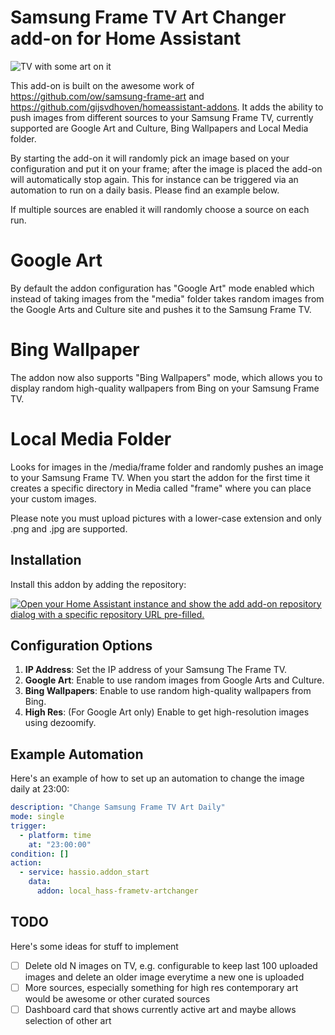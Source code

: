 # Samsung Frame TV Art Changer add-on for Home Assistant

![TV with some art on it ](https://i.imgur.com/BunHdwb.jpeg)

This add-on is built on the awesome work of <https://github.com/ow/samsung-frame-art> and <https://github.com/gijsvdhoven/homeassistant-addons>. 
It adds the ability to push images from different sources to your Samsung Frame TV, currently supported are Google Art and Culture, Bing Wallpapers and Local Media folder. 

By starting the add-on it will randomly pick an image based on your configuration and put it on your frame; after the image is placed the add-on will automatically stop again. This for instance can be triggered via an automation to run on a daily basis. Please find an example below.

If multiple sources are enabled it will randomly choose a source on each run. 

# Google Art
By default the addon configuration has "Google Art" mode enabled which instead of taking images from the "media" folder takes random images from the Google Arts and Culture site and pushes it to the Samsung Frame TV. 

# Bing Wallpaper
The addon now also supports "Bing Wallpapers" mode, which allows you to display random high-quality wallpapers from Bing on your Samsung Frame TV.

# Local Media Folder
Looks for images in the /media/frame folder and randomly pushes an image to your Samsung Frame TV. When you start the addon for the first time it creates a specific directory in Media called "frame" where you can place your custom images.

Please note you must upload pictures with a lower-case extension and only .png and .jpg are supported.


## Installation

Install this addon by adding the repository:

[![Open your Home Assistant instance and show the add add-on repository dialog with a specific repository URL pre-filled.](https://my.home-assistant.io/badges/supervisor_add_addon_repository.svg)](https://my.home-assistant.io/redirect/supervisor_add_addon_repository/?repository_url=https%3A%2F%2Fgithub.com%2Fadamwarniment%2Fhomeassistant-addons)


## Configuration Options

1. **IP Address**: Set the IP address of your Samsung The Frame TV.
2. **Google Art**: Enable to use random images from Google Arts and Culture.
3. **Bing Wallpapers**: Enable to use random high-quality wallpapers from Bing.
4. **High Res**: (For Google Art only) Enable to get high-resolution images using dezoomify.


## Example Automation

Here's an example of how to set up an automation to change the image daily at 23:00:

```yaml
description: "Change Samsung Frame TV Art Daily"
mode: single
trigger:
  - platform: time
    at: "23:00:00"
condition: []
action:
  - service: hassio.addon_start
    data:
      addon: local_hass-frametv-artchanger
```

## TODO

Here's some ideas for stuff to implement
- [ ] Delete old N images on TV, e.g. configurable to keep last 100 uploaded images and delete an older image everytime a new one is uploaded
- [ ] More sources, especially something for high res contemporary art would be awesome or other curated sources
- [ ] Dashboard card that shows currently active art and maybe allows selection of other art